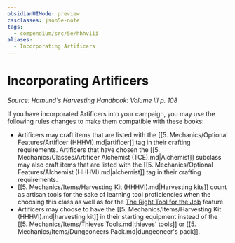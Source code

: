 ```yaml
---
obsidianUIMode: preview
cssclasses: json5e-note
tags:
  - compendium/src/5e/hhhviii
aliases:
  - Incorporating Artificers
---
```

# Incorporating Artificers
*Source: Hamund's Harvesting Handbook: Volume III p. 108* 

If you have incorporated Artificers into your campaign, you may use the following rules changes to make them compatible with these books:

- Artificers may craft items that are listed with the [[5. Mechanics/Optional Features/Artificer (HHHVI).md\|artificer]] tag in their crafting requirements. Artificers that have chosen the [[5. Mechanics/Classes/Artificer Alchemist (TCE).md\|Alchemist]] subclass may also craft items that are listed with the [[5. Mechanics/Optional Features/Alchemist (HHHVI).md\|alchemist]] tag in their crafting requirements.  
- [[5. Mechanics/Items/Harvesting Kit (HHHVI).md\|Harvesting kits]] count as artisan tools for the sake of learning tool proficiencies when the choosing this class as well as for the [The Right Tool for the Job](compendium/classes/artificer-tce.md#The%20Right%20Tool%20for%20the%20Job%20(Level%203)) feature.  
- Artificers may choose to have the [[5. Mechanics/Items/Harvesting Kit (HHHVI).md\|harvesting kit]] in their starting equipment instead of the [[5. Mechanics/Items/Thieves Tools.md\|thieves' tools]] or [[5. Mechanics/Items/Dungeoneers Pack.md\|dungeoneer's pack]].
